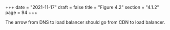 +++
date = "2021-11-17"
draft = false
title = "Figure 4.2"
section = "4.1.2"
page = 94
+++

The arrow from DNS to load balancer should go from CDN to load balancer.
